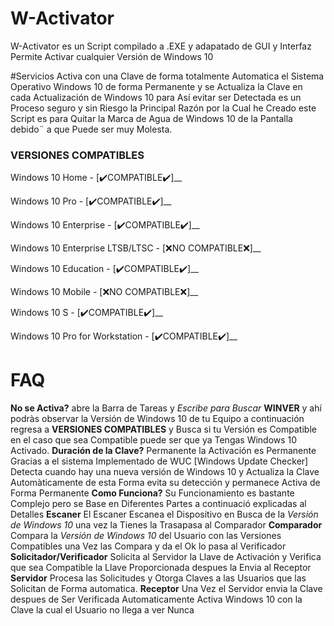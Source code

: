# W-Activator
W-Activator es un Script compilado a .EXE y adapatado de GUI y Interfaz Permite Activar cualquier Versión de Windows 10

#Servicios
Activa con una Clave de forma totalmente Automatica el Sistema Operativo Windows 10
de forma Permanente y se Actualiza la Clave en cada Actualización de Windows 10 para 
Así evitar ser Detectada es un Proceso seguro y sin Riesgo la Principal Razón por la Cual
he Creado este Script es para Quitar la Marca de Agua de Windows 10 de la Pantalla debido¨
a que Puede ser muy Molesta.

### VERSIONES COMPATIBLES
Windows 10 Home - [✔️COMPATIBLE✔️]__

Windows 10 Pro - [✔️COMPATIBLE✔️]__

Windows 10 Enterprise - [✔️COMPATIBLE✔️]__

Windows 10 Enterprise LTSB/LTSC - [❌NO COMPATIBLE❌]__

Windows 10 Education - [✔️COMPATIBLE✔️]__

Windows 10 Mobile - [❌NO COMPATIBLE❌]__

Windows 10 S - [✔️COMPATIBLE✔️]__

Windows 10 Pro for Workstation - [✔️COMPATIBLE✔️]__


# FAQ
__No se Activa?__ abre la Barra de Tareas y *Escribe para Buscar* __WINVER__ y ahí podràs observar la Versión de Windows 10 de tu Equipo
a continuación regresa a __VERSIONES COMPATIBLES__ y Busca si tu Versión es Compatible en el caso que sea Compatible puede ser que ya Tengas
Windows 10 Activado.
__Duración de la Clave?__ Permanente la Activación es Permanente Gracias a el sistema Implementado de WUC [Windows Update Checker] Detecta cuando
hay una nueva versión de Windows 10 y Actualiza la Clave Automàticamente de esta Forma evita su detección y permanece Activa de Forma Permanente
__Como Funciona?__ Su Funcionamiento es bastante Complejo pero se Base en Diferentes Partes a continuació explicadas al Detalles
__Escaner__ El Escaner Escanea el Dispositivo en Busca de la *Versión de Windows 10* una vez la Tienes la Trasapasa al Comparador
__Comparador__ Compara la *Versión de Windows 10* del Usuario con las Versiones Compatibles una Vez las Compara y da el Ok lo pasa al Verificador
__Solicitador/Verificador__ Solicita al Servidor la Llave de Activación y Verifica que sea Compatible la Llave Proporcionada despues la Envia al Receptor
__Servidor__ Procesa las Solicitudes y Otorga Claves a las Usuarios que las Solicitan de Forma automatica.
__Receptor__ Una Vez el Servidor envia la Clave despues de Ser Verificada Automaticamente Activa Windows 10 con la Clave la cual el Usuario no llega a ver Nunca
